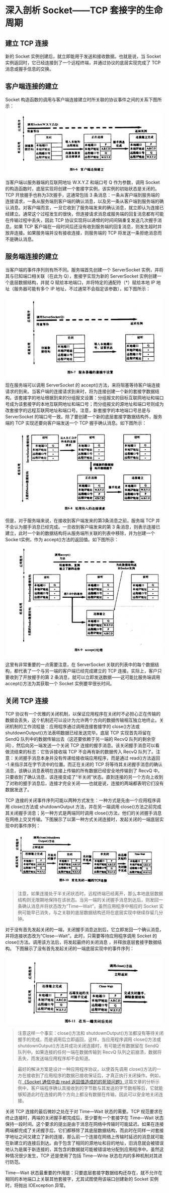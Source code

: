 # 深入剖析 Socket——TCP 套接字的生命周期

## 建立 TCP 连接

新的 Socket 实例创建后，就立即能用于发送和接收数据。也就是说，当 Socket 实例返回时，它已经连接到了一个远程终端，并通过协议的底层实现完成了 TCP 消息或握手信息的交换。

## 客户端连接的建立

Socket 构造函数的调用与客户端连接建立时所关联的协议事件之间的关系下图所示：

![](images/tcpbean.png)

当客户端以服务器端的互联网地址 W.X.Y.Z 和端口号 Q 作为参数，调用 Socket 的构造函数时，底层实现将创建一个套接字实例，该实例的初始状态是关闭的。TCP 开放握手也称为3次握手，这通常包括 3 条消息：一条从客户端到服务端的连接请求，一条从服务端到客户端的确认消息，以及另一条从客户端到服务端的确认消息。对客户端而言，一旦它收到了服务端发来的确认消息，就立即认为连接已经建立。通常这个过程发生的很快，但连接请求消息或服务端的回复消息都有可能在传输过程中丢失，因此 TCP 协议实现将以递增的时间间隔重复发送几次握手消息。如果 TCP 客户端在一段时间后还没有收到服务端的回复消息，则发生超时并放弃连接。如果服务端并没有接收连接，则服务端的 TCP 将发送一条拒绝消息而不是确认消息。

## 服务端连接的建立

当客户端的事件序列则有所不同。服务端首先创建一个 ServerSocket 实例，并将其与已知端口相关联（在此为 Q），套接字实现为新的 ServerSocket 实例创建一个底层数据结构，并就 Q 赋给本地端口，并将特定的通配符（*）赋给本地 IP 地址（服务器可能有多个 IP 地址，不过通常不会指定该参数），如下图所示：

![](images/serversocket.png)

现在服务端可以调用 ServerSocket 的 accept()方法，来将阻塞等待客户端连接请求的到来。当客户端的连接请求到来时，将为连接创建一个新的套接字数据结构。该套接字的地址根据到来的分组报文设置：分组报文的目标互联网地址和端口号成为该套接字的本地互联网地址和端口号；而分组报文的源地址和端口号则成为改套接字的远程互联网地址和端口号。注意，新套接字的本地端口号总是与 ServerSocket 的端口号一致。除了要创建一个新的底层套接字数据结构外，服务端的 TCP 实现还要向客户端发送一个 TCP 握手确认消息。如下图所示：

![](images/serversocket1.png)


但是，对于服务端来说，在接收到客户端发来的第3条消息之前，服务端 TCP 并不会认为握手消息已经完成。一旦收到客户端发来的第 3 条消息，则表示连接已建立，此时一个新的数据结构将从服务端所关联的列表中移除，并为创建一个 Socke t实例，作为 accept()方法的返回值。如下图所示：

![](images/accept.png)

这里有非常重要的一点需要注意，在 ServerSocket 关联的列表中的每个数据结构，都代表了一个与另一端的客户端已经完成建立的 TCP 连接。实际上，客户只要收到了开放握手的第 2 条消息，就可以立即发送数据——这可能比服务端调用 accept()方法为其获取一个 Socket 实例要早很长时间。

## 关闭 TCP 连接

TCP 协议有一个优雅的关闭机制，以保证应用程序在关闭时不必担心正在传输的数据会丢失，这个机制还可以设计为允许两个方向的数据传输相互独立地终止。关闭机制的工作流程是：应用程序通过调用连接套接字的 close()方法或 shutdownOutput()方法表明数据已经发送完毕。底层 TCP 实现首先将留在 SendQ 队列中的数据传输出去（这还要依赖于另一端的 RecvQ 队列的剩余空间），然后向另一端发送一个关闭 TCP 连接的握手消息。该关闭握手消息可以看做流结束的标志：它告诉接收端 TCP 不会再有新的数据传入 RecvQ 队列了。注意：关闭握手消息本身并没有传递给接收端应用程序，而是通过 read()方法返回 -1 来指示其在字节流中的位置。而正在关闭的 TCP 将等待其关闭握手消息的确认消息，该确认消息表明在连接上传输的所有数据已经安全地传输到了 RecvQ 中。只要收到了确认消息，该连接变成了“半关闭”状态。直到连接的另一个方向上收到了对称的握手消息后，连接才完全关闭——也就是说，连接的两端都表明它们没有数据发送了。

TCP 连接的关闭事件序列可能以两种方式发生：一种方式是先由一个应用程序调用 close()方法或 shutdownOutput 方法，并在另一端调用 close()方法之前完成其关闭握手消息；另一种方式是两端同时调用 close()方法，他们的关闭握手消息在网络上交叉传输。下图展示了以第一种方式关闭连接时，发起关闭的一端底层实现中的事件序列：

![](images/closetcp.png)

>注意，如果连接处于半关闭状态时，远程终端已经离开，那么本地底层数据结构则无限期地保持在该状态。当另一端的关闭握手消息到达后，则发回一条确认消息并将状态改为“Time—Wait”。虽然应用程序中相应的 Socket 实例可能早已消失，与之关联的底层数据结构还将在底层实现中继续存留几分钟。

对于没有首先发起关闭的一端，关闭握手消息达到后，它立即发回一个确认消息，并将连接状态改为“Close—Wait”。此时，只需要等待应用程序调用 Socket 的 close()方法。调用该方法后，将发起最终的关闭消息 ，并释放底层套接字数据结构。 下图展示了没有首先发起关闭的一端底层实现中的事件序列：

![](images/closetcp1.png)

>注意这样一个事实：close()方法和 shutdownOutput()方法都没有等待关闭握手的完成，而是调用后立即返回，这样，当应用程序调用 close()方法或 shutdownOutput()方法并成功关闭连接时，有可能还有数据留在 SendQ 队列中。如果连接的任何一端在数据传输到 RecvQ 队列之前崩溃，数据将丢失，而发送端应用程序却不会知道。

>最好的解决方案是设计一种应用程序协议，以使首先调用 close()方法的一方在接收到了应用程序的数据已接收保证后，才真正执行关闭操作。例如，在[《Socket 通信中由 read 返回值造成的的死锁问题》](socket-read-deadlock.md)这篇文章的分析示例中，客户端程序确认其接收到的字节数与其发送的字节数相等后，它就能够知道此时在连接的两个方向上都没有数据在传输，因此可以安全地关闭连接。

关闭 TCP 连接的最后微妙之处在于对 Time—Wait 状态的需要。TCP 规范要求在终止连接时，两端的关闭握手都完成后，至少要有一个套接字在 Time—Wait 状态保持一段时间。这个要求的提出是由于消息在网络中传输时可能延迟。如果在连接两端都完成了关闭握手后，它们都移除了其底层数据结构，而此时在同样一对套接字地址之间又建立了新的连接，那么前一个连接在网络上传输时延迟的消息就可能在新建立的连接后到达。由于包含了相同的源地址和目的地址，旧消息就会被错误地认为是属于新连接的，其包含的数据就可能被错误地分配到应用程序中。虽然这种情况很少发生，TCP 还是使用了包括 Time—Write 状态在内的多种机制对其进行防范。

Time—Wait 状态最重要的作用是：只要底层套接字数据结构还存在，就不允许在相同的本地端口上关联其他套接字，尤其试图使用该端口创建新的 Socket 实例时，将抛出 IOException 异常。
